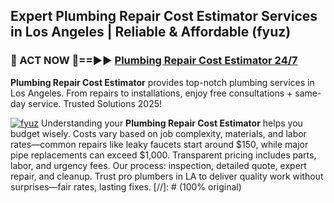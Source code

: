 ## Expert Plumbing Repair Cost Estimator Services in Los Angeles | Reliable & Affordable (fyuz)  

<h3>🚿 ACT NOW 🌟==►► <a href="https://tinyurl.com/2ne6vx2x" rel="nofollow">Plumbing Repair Cost Estimator 24/7</a></h3>

**Plumbing Repair Cost Estimator** provides top-notch plumbing services in Los Angeles. From repairs to installations, enjoy free consultations + same-day service. Trusted Solutions 2025!

[![fyuz](https://i.imgur.com/4PFF4AK.jpeg)](https://tinyurl.com/2ne6vx2x)
Understanding your **Plumbing Repair Cost Estimator** helps you budget wisely. Costs vary based on job complexity, materials, and labor rates—common repairs like leaky faucets start around $150, while major pipe replacements can exceed $1,000. Transparent pricing includes parts, labor, and urgency fees. Our process: inspection, detailed quote, expert repair, and cleanup. Trust pro plumbers in LA to deliver quality work without surprises—fair rates, lasting fixes. [//]: # (100% original)